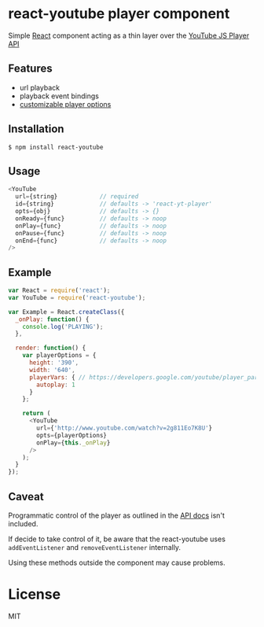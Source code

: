 react-youtube player component
=============================

Simple [React](http://facebook.github.io/react/ ) component acting as a thin layer over the [YouTube JS Player API](https://developers.google.com/youtube/js_api_reference)

## Features
- url playback
- playback event bindings
- [customizable player options](https://developers.google.com/youtube/player_parameters)

## Installation

```
$ npm install react-youtube
```

Usage
----
```js
<YouTube
  url={string}            // required
  id={string}             // defaults -> 'react-yt-player'
  opts={obj}              // defaults -> {}
  onReady={func}          // defaults -> noop
  onPlay={func}           // defaults -> noop
  onPause={func}          // defaults -> noop
  onEnd={func}            // defaults -> noop
/>
```

Example
-----

```js
var React = require('react');
var YouTube = require('react-youtube');

var Example = React.createClass({
  _onPlay: function() {
    console.log('PLAYING');
  },

  render: function() {
    var playerOptions = {
      height: '390',
      width: '640',
      playerVars: { // https://developers.google.com/youtube/player_parameters
        autoplay: 1
      }
    };

    return (
      <YouTube
        url={'http://www.youtube.com/watch?v=2g811Eo7K8U'}
        opts={playerOptions}
        onPlay={this._onPlay}
      />
    );
  }
});

```

## Caveat

 Programmatic control of the player as outlined in the [API docs](https://developers.google.com/youtube/js_api_reference) isn't included.

If decide to take control of it, be aware that the react-youtube uses `addEventListener` and `removeEventListener` internally.

Using these methods outside the component may cause problems.

# License

  MIT
